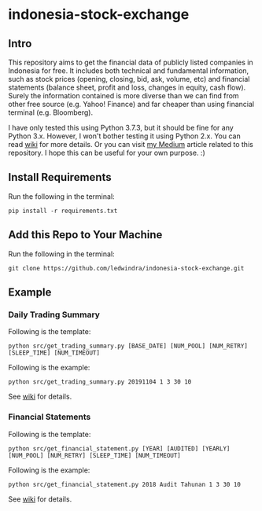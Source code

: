 # indonesia-stock-exchange

## Intro

This repository aims to get the financial data of publicly listed companies in Indonesia for free. It includes both technical and fundamental information, such as stock prices (opening, closing, bid, ask, volume, etc) and financial statements (balance sheet, profit and loss, changes in equity, cash flow). Surely the information contained is more diverse than we can find from other free source (e.g. Yahoo! Finance) and far cheaper than using financial terminal (e.g. Bloomberg). 

I have only tested this using Python 3.7.3, but it should be fine for any Python 3.x. However, I won't bother testing it using Python 2.x. You can read [wiki](https://github.com/ledwindra/indonesia-stock-exchange/wiki) for more details. Or you can visit [my Medium](https://medium.com/@lukmanedwindra/get-financial-information-from-indonesian-publicly-listed-companies-for-free-74870235f783) article related to this repository. I hope this can be useful for your own purpose. :)

## Install Requirements

Run the following in the terminal:

```
pip install -r requirements.txt
```

## Add this Repo to Your Machine

Run the following in the terminal:

```
git clone https://github.com/ledwindra/indonesia-stock-exchange.git
```

## Example

### Daily Trading Summary

Following is the template:
```
python src/get_trading_summary.py [BASE_DATE] [NUM_POOL] [NUM_RETRY] [SLEEP_TIME] [NUM_TIMEOUT]
```

Following is the example:

```
python src/get_trading_summary.py 20191104 1 3 30 10
```

See [wiki](https://github.com/ledwindra/indonesia-stock-exchange/wiki) for details.

### Financial Statements

Following is the template:

```
python src/get_financial_statement.py [YEAR] [AUDITED] [YEARLY] [NUM_POOL] [NUM_RETRY] [SLEEP_TIME] [NUM_TIMEOUT]
```

Following is the example:

```
python src/get_financial_statement.py 2018 Audit Tahunan 1 3 30 10
```

See [wiki](https://github.com/ledwindra/indonesia-stock-exchange/wiki) for details.
